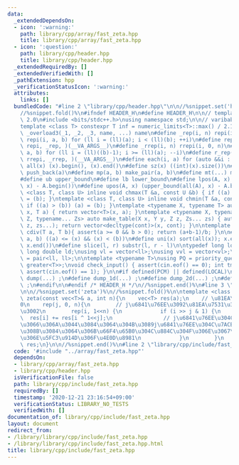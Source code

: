 ```yaml
---
data:
  _extendedDependsOn:
  - icon: ':warning:'
    path: library/cpp/array/fast_zeta.hpp
    title: library/cpp/array/fast_zeta.hpp
  - icon: ':question:'
    path: library/cpp/header.hpp
    title: library/cpp/header.hpp
  _extendedRequiredBy: []
  _extendedVerifiedWith: []
  _pathExtension: hpp
  _verificationStatusIcon: ':warning:'
  attributes:
    links: []
  bundledCode: "#line 2 \"library/cpp/header.hpp\"\n\n//%snippet.set('header')%\n\
    //%snippet.fold()%\n#ifndef HEADER_H\n#define HEADER_H\n\n// template version\
    \ 2.0\n#include <bits/stdc++.h>\nusing namespace std;\n\n// varibable settings\n\
    template <class T> constexpr T inf = numeric_limits<T>::max() / 2.1;\n\n#define\
    \ _overload3(_1, _2, _3, name, ...) name\n#define _rep(i, n) repi(i, 0, n)\n#define\
    \ repi(i, a, b) for (ll i = (ll)(a); i < (ll)(b); ++i)\n#define rep(...) _overload3(__VA_ARGS__,\
    \ repi, _rep, )(__VA_ARGS__)\n#define _rrep(i, n) rrepi(i, 0, n)\n#define rrepi(i,\
    \ a, b) for (ll i = (ll)((b)-1); i >= (ll)(a); --i)\n#define r_rep(...) _overload3(__VA_ARGS__,\
    \ rrepi, _rrep, )(__VA_ARGS__)\n#define each(i, a) for (auto &&i : a)\n#define\
    \ all(x) (x).begin(), (x).end()\n#define sz(x) ((int)(x).size())\n#define pb(a)\
    \ push_back(a)\n#define mp(a, b) make_pair(a, b)\n#define mt(...) make_tuple(__VA_ARGS__)\n\
    #define ub upper_bound\n#define lb lower_bound\n#define lpos(A, x) (lower_bound(all(A),\
    \ x) - A.begin())\n#define upos(A, x) (upper_bound(all(A), x) - A.begin())\ntemplate\
    \ <class T, class U> inline void chmax(T &a, const U &b) { if ((a) < (b)) (a)\
    \ = (b); }\ntemplate <class T, class U> inline void chmin(T &a, const U &b) {\
    \ if ((a) > (b)) (a) = (b); }\ntemplate <typename X, typename T> auto make_table(X\
    \ x, T a) { return vector<T>(x, a); }\ntemplate <typename X, typename Y, typename\
    \ Z, typename... Zs> auto make_table(X x, Y y, Z z, Zs... zs) { auto cont = make_table(y,\
    \ z, zs...); return vector<decltype(cont)>(x, cont); }\n\ntemplate <class T> T\
    \ cdiv(T a, T b){ assert(a >= 0 && b > 0); return (a+b-1)/b; }\n\n#define is_in(x,\
    \ a, b) ((a) <= (x) && (x) < (b))\n#define uni(x) sort(all(x)); x.erase(unique(all(x)),\
    \ x.end())\n#define slice(l, r) substr(l, r - l)\n\ntypedef long long ll;\ntypedef\
    \ long double ld;\nusing vl = vector<ll>;\nusing vvl = vector<vl>;\nusing pll\
    \ = pair<ll, ll>;\n\ntemplate <typename T>\nusing PQ = priority_queue<T, vector<T>,\
    \ greater<T>>;\nvoid check_input() { assert(cin.eof() == 0); int tmp; cin >> tmp;\
    \ assert(cin.eof() == 1); }\n\n#if defined(PCM) || defined(LOCAL)\n#else\n#define\
    \ dump(...) ;\n#define dump_1d(...) ;\n#define dump_2d(...) ;\n#define cerrendl\
    \ ;\n#endif\n\n#endif /* HEADER_H */\n//%snippet.end()%\n#line 3 \"library/cpp/array/fast_zeta.hpp\"\
    \n\n//%snippet.set('zeta')%\n//%snippet.fold()%\n\ntemplate <class T> \nvec<T>\
    \ zeta(const vec<T>& a, int n){\n    vec<T> res(a);\n    // \u81EA\u7531\u5EA6\
    0\n    rep(j, 0, n){\n        // j\u6841\u76EE\u3092\u81EA\u7531\u306B\u3059\u308B\
    \u3002\n        rep(i, 1<<n) {\n            if (i >> j & 1) {\n              \
    \  res[i] += res[i ^ 1<<j];\n                // j\u6841\u76EE\u304C\u7ACB\u3063\
    \u3066\u306A\u3044\u3084\u3064\u304B\u3089j\u6841\u76EE\u304C\u7ACB\u3063\u3066\
    \u308B\u3084\u3064\u306B\u66F4\u65B0\u304C\u884C\u304F\u306E\u3067\u9806\u756A\
    \u306E\u5FC3\u914D\u306F\u4E0D\u8981\n            }\n        }\n    }\n    return\
    \ res;\n}\n\n//%snippet.end()%\n#line 2 \"library/cpp/include/fast_zeta.hpp\"\n"
  code: '#include "../array/fast_zeta.hpp"'
  dependsOn:
  - library/cpp/array/fast_zeta.hpp
  - library/cpp/header.hpp
  isVerificationFile: false
  path: library/cpp/include/fast_zeta.hpp
  requiredBy: []
  timestamp: '2020-12-21 23:16:54+09:00'
  verificationStatus: LIBRARY_NO_TESTS
  verifiedWith: []
documentation_of: library/cpp/include/fast_zeta.hpp
layout: document
redirect_from:
- /library/library/cpp/include/fast_zeta.hpp
- /library/library/cpp/include/fast_zeta.hpp.html
title: library/cpp/include/fast_zeta.hpp
---
```

